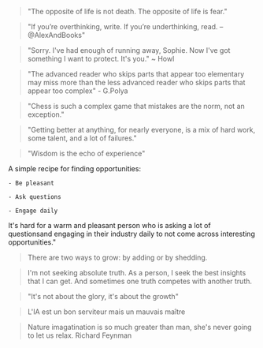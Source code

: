 > "The opposite of life is not death.
> The opposite of life is fear."


> "If you’re overthinking, write. If you’re underthinking, read. – @AlexAndBooks"

> "Sorry. I've had enough of running away, Sophie. Now I've got something I want to protect. It's you." ~ Howl

> "The advanced reader who skips parts that appear too elementary may miss more than the less advanced reader who skips parts that appear too complex" - G.Polya

> "Chess is such a complex game that mistakes are the norm, not an exception."

> "Getting better at anything, for nearly everyone, is a mix of hard work, some talent, and a lot of failures."

> "Wisdom is the echo of experience"

A simple recipe for finding opportunities:

    - Be pleasant
    
    - Ask questions
    
    - Engage daily
    
It's hard for a warm and pleasant person who is asking a lot of questionsand engaging in their industry daily to not come across interesting opportunities."

> There are two ways to grow: by adding or by shedding.

> I'm not seeking absolute truth. As a person, I seek the best insights that I can get. And sometimes one truth competes with another truth.

> "It's not about the glory, it's about the growth"

> L'IA est un bon serviteur mais un mauvais maître

> Nature imagatination is so much greater than man, she's never going to let us relax. Richard Feynman
